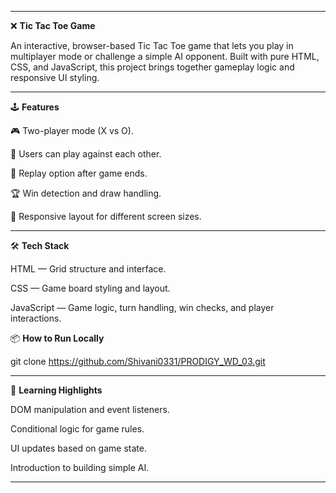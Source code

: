 __________________________________________________________________________________________________________________________________________________________________________________________

❌ **Tic Tac Toe Game**

An interactive, browser-based Tic Tac Toe game that lets you play in multiplayer mode or challenge a simple AI opponent. 
Built with pure HTML, CSS, and JavaScript, this project brings together gameplay logic and responsive UI styling.

__________________________________________________________________________________________________________________________________________________________________________________________

🕹️ **Features**

🎮 Two-player mode (X vs O).

🤖 Users can play against each other.

🔁 Replay option after game ends.

🏆 Win detection and draw handling.

📱 Responsive layout for different screen sizes.

__________________________________________________________________________________________________________________________________________________________________________________________

🛠 **Tech Stack**

HTML — Grid structure and interface.

CSS — Game board styling and layout.

JavaScript — Game logic, turn handling, win checks, and player interactions.


📦 **How to Run Locally**

git clone https://github.com/Shivani0331/PRODIGY_WD_03.git

__________________________________________________________________________________________________________________________________________________________________________________________

🎯 **Learning Highlights**

DOM manipulation and event listeners.

Conditional logic for game rules.

UI updates based on game state.

Introduction to building simple AI.

__________________________________________________________________________________________________________________________________________________________________________________________
